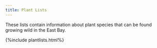 ```yaml
---
title: Plant Lists
---
```


These lists contain information about plant species that can be found growing wild in the East Bay.

{%include plantlists.html%}
